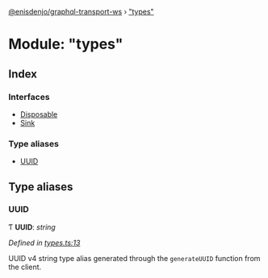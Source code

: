 [@enisdenjo/graphql-transport-ws](../README.md) › ["types"](_types_.md)

# Module: "types"

## Index

### Interfaces

* [Disposable](../interfaces/_types_.disposable.md)
* [Sink](../interfaces/_types_.sink.md)

### Type aliases

* [UUID](_types_.md#uuid)

## Type aliases

###  UUID

Ƭ **UUID**: *string*

*Defined in [types.ts:13](https://github.com/enisdenjo/graphql-transport-ws/blob/bce17d7/src/types.ts#L13)*

UUID v4 string type alias generated through the
`generateUUID` function from the client.
